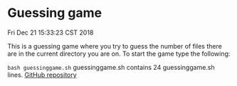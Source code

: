 # Guessing game

Fri Dec 21 15:33:23 CST 2018

This is a guessing game where you try to guess the number of files there are in the current directory you are on. To start the game type the following:

`bash guessinggame.sh`
guessinggame.sh contains 24 guessinggame.sh lines.
[GitHub repository](https://github.com/axk176431/guessing-game)
